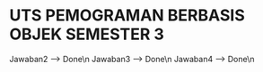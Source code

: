 # UTS PEMOGRAMAN BERBASIS OBJEK SEMESTER 3

Jawaban2 --> Done\n
Jawaban3 --> Done\n
Jawaban4 --> Done\n